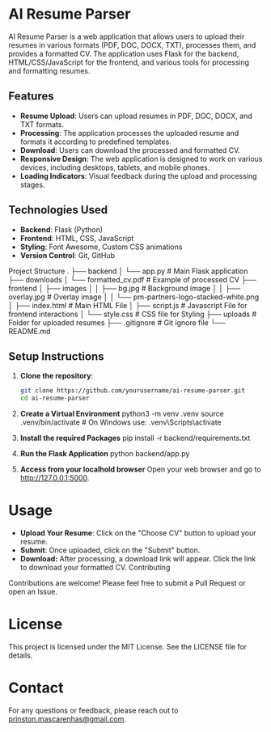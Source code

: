 # AI Resume Parser

AI Resume Parser is a web application that allows users to upload their resumes in various formats (PDF, DOC, DOCX, TXT), processes them, and provides a formatted CV. The application uses Flask for the backend, HTML/CSS/JavaScript for the frontend, and various tools for processing and formatting resumes.

## Features

- **Resume Upload**: Users can upload resumes in PDF, DOC, DOCX, and TXT formats.
- **Processing**: The application processes the uploaded resume and formats it according to predefined templates.
- **Download**: Users can download the processed and formatted CV.
- **Responsive Design**: The web application is designed to work on various devices, including desktops, tablets, and mobile phones.
- **Loading Indicators**: Visual feedback during the upload and processing stages.

## Technologies Used

- **Backend**: Flask (Python)
- **Frontend**: HTML, CSS, JavaScript
- **Styling**: Font Awesome, Custom CSS animations
- **Version Control**: Git, GitHub

Project Structure
.
├── backend 
│   └── app.py                     # Main Flask application 
├── downloads 
│   └── formatted_cv.pdf           # Example of processed CV 
├── frontend 
│   ├── images 
│   │   ├── bg.jpg                 # Background image 
│   │   ├── overlay.jpg            # Overlay image 
│   │   └── pm-partners-logo-stacked-white.png 
│   ├── index.html                 # Main HTML File 
│   ├── script.js                  # Javascript File for frontend interactions 
│   └── style.css                  # CSS file for Styling 
├── uploads                        # Folder for uploaded resumes 
├── .gitignore                     # Git ignore file 
└── README.md



## Setup Instructions

1. **Clone the repository**:

   ```bash
   git clone https://github.com/yourusername/ai-resume-parser.git
   cd ai-resume-parser

2. **Create a Virtual Environment**
python3 -m venv .venv
source .venv/bin/activate   # On Windows use: .venv\Scripts\activate

3. **Install the required Packages**
pip install -r backend/requirements.txt

4. **Run the Flask Application**
python backend/app.py

5. **Access from your localhold browser**
Open your web browser and go to http://127.0.0.1:5000.

# Usage

- **Upload Your Resume**: Click on the "Choose CV" button to upload your resume.
- **Submit**: Once uploaded, click on the "Submit" button.
- **Download:** After processing, a download link will appear. Click the link to download your formatted CV.
Contributing

Contributions are welcome! Please feel free to submit a Pull Request or open an Issue.

# License
This project is licensed under the MIT License. See the LICENSE file for details.

# Contact
For any questions or feedback, please reach out to prinston.mascarenhas@gmail.com.
